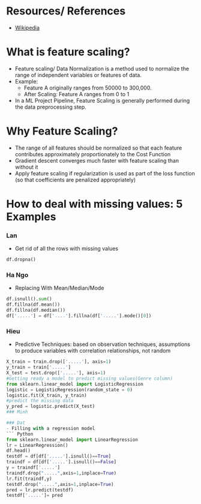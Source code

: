 # Resources/ References
- [Wikipedia](https://en.wikipedia.org/wiki/Feature_scaling)

# What is feature scaling?

- Feature scaling/ Data Normalization is a method used to normalize the range of independent 
variables or features of data. 
- Example: 
    - Feature A originally ranges from 50000 to 300,000. 
    - After Scaling: Feature A ranges from 0 to 1
- In a ML Project Pipeline, Feature Scaling is generally performed during
 the data preprocessing step. 

# Why Feature Scaling?

- The range of all features should be normalized so that each feature 
contributes approximately proportionately to the Cost Function
- Gradient descent converges much faster with feature scaling than without it
- Apply feature scaling if regularization is used as part of the
 loss function (so that coefficients are penalized appropriately)

# How to deal with missing values: 5 Examples

### Lan
- Get rid of all the rows with missing values
``` Python
df.dropna()
```

### Ha Ngo
- Replacing With Mean/Median/Mode
``` Python
df.isnull().sum()
df.fillna(df.mean())
df.fillna(df.median())
df['.....'] = df['....'].fillna(df['.....'].mode()[0])

``` 
### Hieu
- Predictive Techniques: based on observation techniques, assumptions to produce variables with correlation relationships, not random
```Python
X_train = train.drop(['.....'], axis=1)
y_train = train['.....']
X_test = test.drop(['.....'], axis=1)
#Getting ready a model to predict missing values(Genre column)
from sklearn.linear_model import LogisticRegression
logistic = LogisticRegression(random_state = 0)
logistic.fit(X_train, y_train)
#predict the missing data
y_pred = logistic.predict(X_test)
### Minh

### Dat
- Filling with a regression model
``` Python
from sklearn.linear_model import LinearRegression
lr = LinearRegression()
df.head()
testdf = df[df['.....'].isnull()==True]
traindf = df[df['.....'].isnull()==False]
y = traindf['.....']
traindf.drop(".....",axis=1,inplace=True)
lr.fit(traindf,y)
testdf.drop(".....",axis=1,inplace=True)
pred = lr.predict(testdf)
testdf['.....']= pred
```
